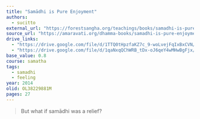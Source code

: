 ```yaml
---
title: "Samādhi is Pure Enjoyment"
authors:
  - sucitto
external_url: "https://forestsangha.org/teachings/books/samadhi-is-pure-enjoyment?language=English"
source_url: "https://amaravati.org/dhamma-books/samadhi-is-pure-enjoyment/"
drive_links:
  - "https://drive.google.com/file/d/1TTQ0tHpzfaKZ7c_9-woLvejFqIxBxCVN/view?usp=drivesdk"
  - "https://drive.google.com/file/d/1qaNxqQChWRB_tDx-oJ6qeY4wMHwBgFjx/view?usp=drivesdk"
base_value: 0.8
course: samatha
tags:
  - samadhi
  - feeling
year: 2014
olid: OL38229881M
pages: 27
---
```


> But what if samādhi was a relief?

